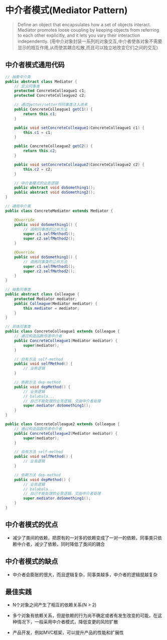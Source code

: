 # 中介者模式(Mediator Pattern)

> Define an object that encapsulates how a set of objects interact. Mediator promotes loose coupling by keeping objects from referring to each other explicitly, and it lets you vary their interaction independently.
 (用中介对象封装一系列的对象交互,中介者使各对象不需要显示的相互作用,从而使其耦合松散,而且可以独立地改变它们之间的交互)

## 中介者模式通用代码

```java
// 抽象中介类
public abstract class Mediator {
    // 定义同事类
    protected ConcreteColleague1 c1;
    protected ConcreteColleague2 c2;

    // 通过getter/setter将同事类注入进来
    public ConcreteColleague1 getC1() {
        return this.c1;
    }

    public void setConcreteColleague1(ConcreteColleague1 c1) {
        this.c1 = c1;
    }

    public ConcreteColleague2 getC2() {
        return this.c2;
    }

    public void setConcreteColleague2(ConcreteColleague2 c2) {
        this.c2 = c2;
    }

    // 中介者模式的业务逻辑
    public abstract void doSomething1();
    public abstract void doSomething2();
}

// 通用中介类
public class ConcreteMediator extends Mediator {

    @Override
    public void doSomething1() {
        // 调用同事类的公共方法
        super.c1.selfMethod1();
        super.c2.selfMethod2();
    }

    @Override
    public void doSomething1() {
        // 调用同事类的公共方法
        super.c1.selfMethod1();
        super.c2.selfMethod2();
    }
}

// 抽象同事类
public abstract class Colleague {
    protected Mediator mediator;
    public Colleague(Mediator mediator) {
        this.mediator = mediator;
    }
}

// 具体同事类
public class ConcreteColleague1 extends Colleague {
    // 通过构造函数传递中介者
    public ConcreteColleague1(Mediator mediator) {
        super(mediator);
    }

    // 自有方法 self-method
    public void selfMethod() {
        // 业务逻辑
    }

    // 依赖方法 dep-method
    public void depMethod() {
        // 业务逻辑
        // balabala...
        // 自己不能处理的业务逻辑，交由中介者处理
        super.mediator.doSomething1();
    }
}

public class ConcreteColleague2 extends Colleague {
    // 通过构造函数传递中介者
    public ConcreteColleague2(Mediator mediator) {
        super(mediator);
    }

    // 自有方法 self-method
    public void selfMethod() {
        // 业务逻辑
    }

    // 依赖方法 dep-method
    public void depMethod() {
        // 业务逻辑
        // balabala...
        // 自己不能处理的业务逻辑，交由中介者处理
        super.mediator.doSomething1();
    }
}
```

## 中介者模式的优点

- 减少了类间的依赖，把原有的一对多的依赖变成了一对一的依赖，同事类只依赖中介者，减少了依赖，同时降低了类间的耦合

## 中介者模式的缺点

- 中介者会膨胀的很大，而且逻辑复杂，同事类越多，中介者的逻辑就越复杂

## 最佳实践

- N个对象之间产生了相互的依赖关系(N > 2)

- 多个对象有依赖关系，但是依赖的行为尚不确定或者有发生改变的可能，在这种情况下，一般采用中介者模式，降低变更的风险扩散

- 产品开发，例如MVC框架，可以提升产品的性能和扩展性

